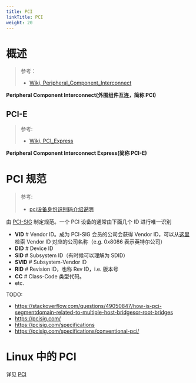 ```yaml
---
title: PCI
linkTitle: PCI
weight: 20
---
```


# 概述

> 参考：
>
> - [Wiki, Peripheral_Component_Interconnect](https://en.wikipedia.org/wiki/Peripheral_Component_Interconnect)

**Peripheral Component Interconnect(外围组件互连，简称 PCI)**

## PCI-E

> 参考:
>
> - [Wiki, PCI_Express](https://en.wikipedia.org/wiki/PCI_Express)

**Peripheral Component Interconnect Express(简称 PCI-E)**

# PCI 规范

> 参考:
>
> - [pci设备身份识别码介绍说明](https://www.twblogs.net/a/5eee10c7264079afec950f51)

由 [PCI-SIG](/docs/Standard/IT/PCI-SIG.md) 制定规范。一个 PCI 设备的通常由下面几个 ID 进行唯一识别

- **VID** # Vendor ID。成为 PCI-SIG 会员的公司会获得 Vendor ID，可以从[这里](https://pcisig.com/membership/member-companies)检索 Vendor ID 对应的公司名称（e.g. 0x8086 表示英特尔公司）
- **DID** # Device ID
- **SID** # Subsystem ID（有时候可以理解为 SDID）
- **SVID** # Subsystem-Vendor ID
- **RID** # Revision ID，也称 Rev ID，i.e. 版本号
- **CC** # Class-Code 类型代码。
- etc.

TODO:

- https://stackoverflow.com/questions/49050847/how-is-pci-segmentdomain-related-to-multiple-host-bridgesor-root-bridges
- https://pcisig.com/
- https://pcisig.com/specifications
- https://pcisig.com/specifications/conventional-pci/

# Linux 中的 PCI

详见 [PCI](/docs/1.操作系统/Kernel/Hardware/PCI.md)
